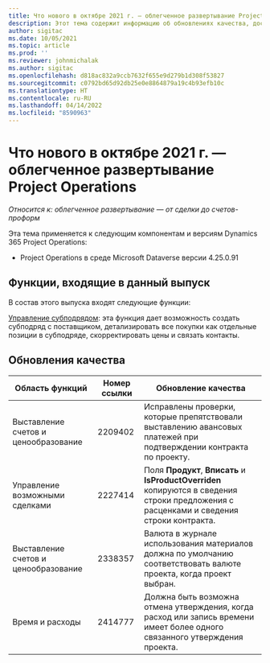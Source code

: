 ```yaml
---
title: Что нового в октябре 2021 г. — облегченное развертывание Project Operations
description: Этот тема содержит информацию об обновлениях качества, доступных в выпуске облегченного развертывания Project Operations за октябрь 2021 года.
author: sigitac
ms.date: 10/05/2021
ms.topic: article
ms.prod: ''
ms.reviewer: johnmichalak
ms.author: sigitac
ms.openlocfilehash: d818ac832a9ccb7632f655e9d279b1d308f53827
ms.sourcegitcommit: c0792bd65d92db25e0e8864879a19c4b93efb10c
ms.translationtype: HT
ms.contentlocale: ru-RU
ms.lasthandoff: 04/14/2022
ms.locfileid: "8590963"
---
```

# <a name="whats-new-october-2021---project-operations-lite-deployment"></a>Что нового в октябре 2021 г. — облегченное развертывание Project Operations

_Относится к: облегченное развертывание — от сделки до счетов-проформ_

Эта тема применяется к следующим компонентам и версиям Dynamics 365 Project Operations:

  - Project Operations в среде Microsoft Dataverse версии 4.25.0.91


## <a name="features-included-in-this-release"></a>Функции, входящие в данный выпуск

В состав этого выпуска входят следующие функции:

[Управление субподрядом](../subcontracting/managing-subcontracts-overview.md): эта функция дает возможность создать субподряд с поставщиком, детализировать все покупки как отдельные позиции в субподряде, скорректировать цены и связать контакты.


## <a name="quality-updates"></a>Обновления качества

| **Область функций** | **Номер ссылки** | **Обновление качества** |
| --- | --- | --- |
| Выставление счетов и ценообразование | 2209402 | Исправлены проверки, которые препятствовали выставлению авансовых платежей при подтверждении контракта по проекту. |
|   Управление возможными сделками | 2227414 | Поля **Продукт**, **Вписать** и **IsProductOverriden** копируются в сведения строки предложения с расценками и сведения строки контракта. |
| Выставление счетов и ценообразование | 2338357 | Валюта в журнале использования материалов должна по умолчанию соответствовать валюте проекта, когда проект выбран. |
| Время и расходы | 2414777 | Должна быть возможна отмена утверждения, когда расход или запись времени имеет более одного связанного утверждения проекта. |
